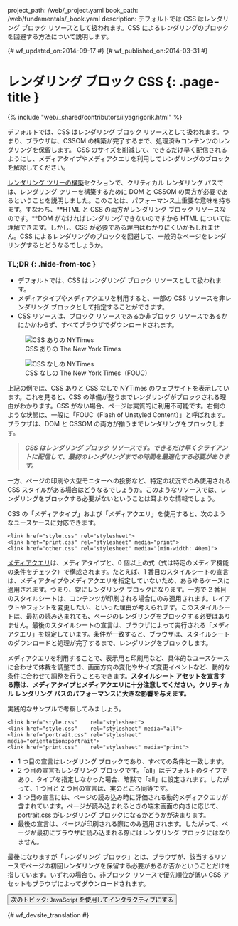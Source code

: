 project_path: /web/_project.yaml
book_path: /web/fundamentals/_book.yaml
description: デフォルトでは CSS はレンダリング ブロック リソースとして扱われます。CSS によるレンダリングのブロックを回避する方法について説明します。

{# wf_updated_on:2014-09-17 #}
{# wf_published_on:2014-03-31 #}

#  レンダリング ブロック CSS {: .page-title }

{% include "web/_shared/contributors/ilyagrigorik.html" %}

デフォルトでは、CSS はレンダリング ブロック リソースとして扱われます。つまり、ブラウザは、CSSOM の構築が完了するまで、処理済みコンテンツのレンダリングを保留します。
CSS のサイズを削減して、できるだけ早く配信されるようにし、メディアタイプやメディアクエリを利用してレンダリングのブロックを解除してください。


[レンダリング ツリーの構築](render-tree-construction)セクションで、クリティカル レンダリング パスでは、レンダリング ツリーを構築するために DOM と CSSOM の両方が必要であるということを説明しました。このことは、パフォーマンス上重要な意味を持ちます。すなわち、**HTML と CSS の両方がレンダリング ブロック リソースなのです。**DOM がなければレンダリングできないのですから HTML については理解できます。しかし、CSS が必要である理由はわかりにくいかもしれません。CSS によるレンダリングのブロックを回避して、一般的なページをレンダリングするとどうなるでしょうか。

### TL;DR {: .hide-from-toc }
- デフォルトでは、CSS はレンダリング ブロック リソースとして扱われます。
- メディアタイプやメディアクエリを利用すると、一部の CSS リソースを非レンダリング ブロックとして指定することができます。
- CSS リソースは、ブロック リソースであるか非ブロック リソースであるかにかかわらず、すべてブラウザでダウンロードされます。


<div class="attempt-left">
  <figure>
    <img src="images/nytimes-css-device.png" alt="CSS ありの NYTimes">
    <figcaption>CSS ありの The New York Times</figcaption>
  </figure>
</div>
<div class="attempt-right">
  <figure>
    <img src="images/nytimes-nocss-device.png" alt="CSS なしの NYTimes">
    <figcaption>CSS なしの The New York Times（FOUC）</figcaption>
  </figure>
</div>

<div style="clear:both;"></div>

上記の例では、CSS ありと CSS なしで NYTimes のウェブサイトを表示しています。これを見ると、CSS の準備が整うまでレンダリングがブロックされる理由がわかります。CSS がない場合、ページは実質的に利用不可能です。右側のような状態は、一般に「FOUC（Flash of Unstyled Content）」と呼ばれます。ブラウザは、DOM と CSSOM の両方が揃うまでレンダリングをブロックします。

> **_CSS はレンダリング ブロック リソースです。できるだけ早くクライアントに配信して、最初のレンダリングまでの時間を最適化する必要があります。_**

一方、ページの印刷や大型モニターへの投影など、特定の状況でのみ使用される CSS スタイルがある場合はどうなるでしょうか。このようなリソースでは、レンダリングをブロックする必要がないということは耳よりな情報でしょう。

CSS の「メディアタイプ」および「メディアクエリ」を使用すると、次のようなユースケースに対応できます。


    <link href="style.css" rel="stylesheet">
    <link href="print.css" rel="stylesheet" media="print">
    <link href="other.css" rel="stylesheet" media="(min-width: 40em)">
    

[メディアクエリ](../../design-and-ui/responsive/#use-css-media-queries-for-responsiveness)は、メディアタイプと、0 個以上の式（式は特定のメディア機能の条件をチェック）で構成されます。たとえば、1 番目のスタイルシートの宣言は、メディアタイプやメディアクエリを指定していないため、あらゆるケースに適用されます。つまり、常にレンダリング ブロックになります。一方で 2 番目のスタイルシートは、コンテンツが印刷される場合にのみ適用されます。レイアウトやフォントを変更したい、といった理由が考えられます。このスタイルシートは、最初の読み込まれても、ページのレンダリングをブロックする必要はありません。最後のスタイルシートの宣言は、ブラウザによって実行される「メディアクエリ」を規定しています。条件が一致すると、ブラウザは、スタイルシートのダウンロードと処理が完了するまで、レンダリングをブロックします。

メディアクエリを利用することで、表示用と印刷用など、具体的なユースケースに合わせて体裁を調整でき、画面方向の変化やサイズ変更イベントなど、動的な条件に合わせて調整を行うこともできます。**スタイルシート アセットを宣言する際は、メディアタイプとメディアクエリに十分注意してください。クリティカル レンダリング パスのパフォーマンスに大きな影響を与えます。**

実践的なサンプルで考察してみましょう。


    <link href="style.css"    rel="stylesheet">
    <link href="style.css"    rel="stylesheet" media="all">
    <link href="portrait.css" rel="stylesheet" media="orientation:portrait">
    <link href="print.css"    rel="stylesheet" media="print">
    

* 1 つ目の宣言はレンダリング ブロックであり、すべての条件と一致します。
* 2 つ目の宣言もレンダリング ブロックです。「all」はデフォルトのタイプであり、タイプを指定しなかった場合、暗黙で「all」に設定されます。したがって、1 つ目と 2 つ目の宣言は、実のところ同等です。
* 3 つ目の宣言には、ページの読み込み時に評価される動的メディアクエリが含まれています。ページが読み込まれるときの端末画面の向きに応じて、portrait.css がレンダリング ブロックになるかどうかが決まります。
* 最後の宣言は、ページが印刷される際にのみ適用されます。したがって、ページが最初にブラウザに読み込まれる際にはレンダリング ブロックにはなりません。

最後になりますが「レンダリング ブロック」とは、ブラウザが、該当するリソースでページの初回レンダリングを保留する必要があるか否かということだけを指しています。いずれの場合も、非ブロック リソースで優先順位が低い CSS アセットもブラウザによってダウンロードされます。

<a href="adding-interactivity-with-javascript" class="gc-analytics-event"
    data-category="CRP" data-label="Next / Adding Interactivity with JS">
  <button>次のトピック: JavaScript を使用してインタラクティブにする</button>
</a>


{# wf_devsite_translation #}
